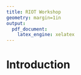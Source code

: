 ```yaml
---
title: RIOT Workshop 
geometry: margin=1in
output:
  pdf_document:
    latex_engine: xelatex
---
```


# Introduction


